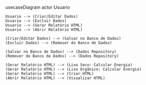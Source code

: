 usecaseDiagram
    actor Usuario
    
    Usuario --> (Criar/Editar Dados)
    Usuario --> (Excluir Dados)
    Usuario --> (Gerar Relatório HTML)
    Usuario --> (Abrir Relatório HTML)
    
    (Criar/Editar Dados) --> (Salvar no Banco de Dados)
    (Excluir Dados) --> (Remover do Banco de Dados)
    
    (Salvar no Banco de Dados) --> (Dados Repository)
    (Remover do Banco de Dados) --> (Dados Repository)
    
    (Gerar Relatório HTML) --> (Lixo Seco: Calcular Energia)
    (Gerar Relatório HTML) --> (Lixo Orgânico: Calcular Energia)
    (Gerar Relatório HTML) --> (Criar HTML)
    (Abrir Relatório HTML) --> (Visualizar HTML)
